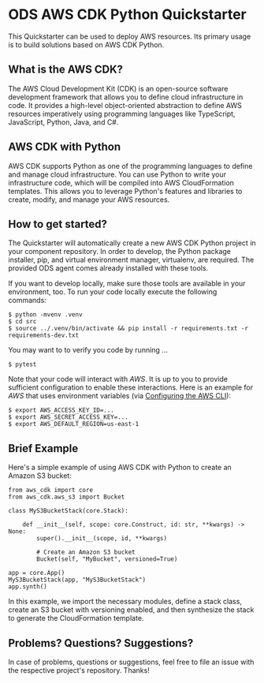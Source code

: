 # ODS AWS CDK Python Quickstarter

This Quickstarter can be used to deploy AWS resources. Its primary usage is to build solutions based on AWS CDK Python.

## What is the AWS CDK?

The AWS Cloud Development Kit (CDK) is an open-source software development framework that allows you to define cloud infrastructure in code. It provides a high-level object-oriented abstraction to define AWS resources imperatively using programming languages like TypeScript, JavaScript, Python, Java, and C#.

## AWS CDK with Python

AWS CDK supports Python as one of the programming languages to define and manage cloud infrastructure. You can use Python to write your infrastructure code, which will be compiled into AWS CloudFormation templates. This allows you to leverage Python's features and libraries to create, modify, and manage your AWS resources.

## How to get started?

The Quickstarter will automatically create a new AWS CDK Python project in your component repository.
In order to develop, the Python package installer, pip, and virtual environment manager, virtualenv, are required. The provided ODS agent comes already installed with these tools.

If you want to develop locally, make sure those tools are available in your environment, too. To run your code locally execute the following commands:

```
$ python -mvenv .venv
$ cd src
$ source ../.venv/bin/activate && pip install -r requirements.txt -r requirements-dev.txt
```
You may want to to verify you code by running ...
```
$ pytest
```

Note that your code will interact with *AWS*. It is up to you to provide sufficient configuration to enable these interactions.  Here is an example for *AWS* that uses environment variables (via [Configuring the AWS CLI](https://docs.aws.amazon.com/cli/latest/userguide/cli-chap-getting-started.html)):

```
$ export AWS_ACCESS_KEY_ID=...
$ export AWS_SECRET_ACCESS_KEY=...
$ export AWS_DEFAULT_REGION=us-east-1
```

## Brief Example

Here's a simple example of using AWS CDK with Python to create an Amazon S3 bucket:
```
from aws_cdk import core
from aws_cdk.aws_s3 import Bucket

class MyS3BucketStack(core.Stack):

    def __init__(self, scope: core.Construct, id: str, **kwargs) -> None:
        super().__init__(scope, id, **kwargs)

        # Create an Amazon S3 bucket
        Bucket(self, "MyBucket", versioned=True)

app = core.App()
MyS3BucketStack(app, "MyS3BucketStack")
app.synth()
```
In this example, we import the necessary modules, define a stack class, create an S3 bucket with versioning enabled, and then synthesize the stack to generate the CloudFormation template.

## Problems? Questions? Suggestions?

In case of problems, questions or suggestions, feel free to file an issue with the respective project's repository. Thanks!

